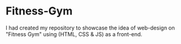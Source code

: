 # Fitness-Gym
I had created my repository to showcase the idea of web-design on "Fitness Gym" using (HTML, CSS &amp; JS) as a front-end.
